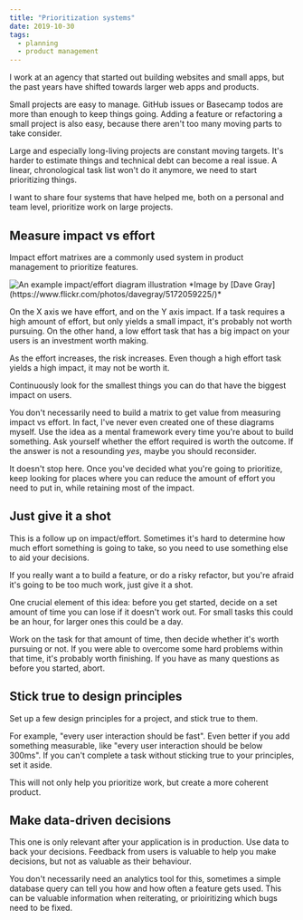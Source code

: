 ```yaml
---
title: "Prioritization systems"
date: 2019-10-30
tags:
  - planning
  - product management
---
```


I work at an agency that started out building websites and small apps, but the past years have shifted towards larger web apps and products.

Small projects are easy to manage. GitHub issues or Basecamp todos are more than enough to keep things going. Adding a feature or refactoring a small project is also easy, because there aren't too many moving parts to take consider.

Large and especially long-living projects are constant moving targets. It's harder to estimate things and technical debt can become a real issue. A linear, chronological task list won't do it anymore, we need to start prioritizing things.

I want to share four systems that have helped me, both on a personal and team level, prioritize work on large projects.

<!--more-->

## Measure impact vs effort

Impact effort matrixes are a commonly used system in product management to prioritize features.

<img src="/media/impact-effort.jpg" alt="An example impact/effort diagram illustration" class="bordered">
*Image by [Dave Gray](https://www.flickr.com/photos/davegray/5172059225/)*

On the X axis we have effort, and on the Y axis impact. If a task requires a high amount of effort, but only yields a small impact, it's probably not worth pursuing. On the other hand, a low effort task that has a big impact on your users is an investment worth making.

As the effort increases, the risk increases. Even though a high effort task yields a high impact, it may not be worth it.

Continuously look for the smallest things you can do that have the biggest impact on users.

You don't necessarily need to build a matrix to get value from measuring impact vs effort. In fact, I've never even created one of these diagrams myself. Use the idea as a mental framework every time you're about to build something. Ask yourself whether the effort required is worth the outcome. If the answer is not a resounding _yes_, maybe you should reconsider.

It doesn't stop here. Once you've decided what you're going to prioritize, keep looking for places where you can reduce the amount of effort you need to put in, while retaining most of the impact.

## Just give it a shot

This is a follow up on impact/effort. Sometimes it's hard to determine how much effort something is going to take, so you need to use something else to aid your decisions.

If you really want a to build a feature, or do a risky refactor, but you're afraid it's going to be too much work, just give it a shot.

One crucial element of this idea: before you get started, decide on a set amount of time you can lose if it doesn't work out. For small tasks this could be an hour, for larger ones this could be a day.

Work on the task for that amount of time, then decide whether it's worth pursuing or not. If you were able to overcome some hard problems within that time, it's probably worth finishing. If you have as many questions as before you started, abort.

## Stick true to design principles

Set up a few design principles for a project, and stick true to them.

For example, "every user interaction should be fast". Even better if you add something measurable, like "every user interaction should be below 300ms". If you can't complete a task without sticking true to your principles, set it aside.

This will not only help you prioritize work, but create a more coherent product.

## Make data-driven decisions

This one is only relevant after your application is in production. Use data to back your decisions. Feedback from users is valuable to help you make decisions, but not as valuable as their behaviour.

You don't necessarily need an analytics tool for this, sometimes a simple database query can tell you how and how often a feature gets used. This can be valuable information when reiterating, or prioiritizing which bugs need to be fixed.
